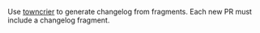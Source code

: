 Use [towncrier](https://towncrier.readthedocs.io) to generate changelog from fragments. Each new PR must include a changelog fragment.
